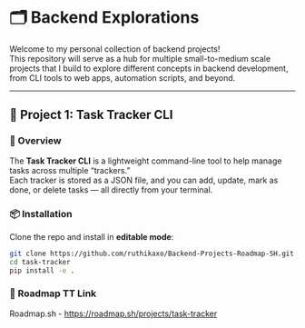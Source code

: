 # 🗂️ Backend Explorations

Welcome to my personal collection of backend projects!  
This repository will serve as a hub for multiple small-to-medium scale projects that I build to explore different concepts in backend development, from CLI tools to web apps, automation scripts, and beyond.  

---

## 📌 Project 1: Task Tracker CLI  

### 📖 Overview  
The **Task Tracker CLI** is a lightweight command-line tool to help manage tasks across multiple “trackers.”  
Each tracker is stored as a JSON file, and you can add, update, mark as done, or delete tasks — all directly from your terminal.  

### 📦 Installation  
Clone the repo and install in **editable mode**:  
```bash
git clone https://github.com/ruthikaxo/Backend-Projects-Roadmap-SH.git
cd task-tracker
pip install -e .
```

### 📎 Roadmap TT Link
Roadmap.sh - https://roadmap.sh/projects/task-tracker